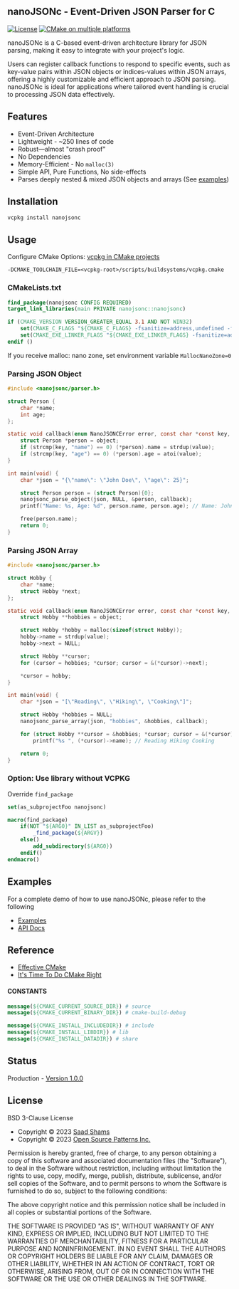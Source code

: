 ## nanoJSONc - Event-Driven JSON Parser for C

[![License](https://img.shields.io/badge/License-BSD_3--Clause-blue.svg)](https://opensource.org/licenses/BSD-3-Clause)
[![CMake on multiple platforms](https://github.com/saadshams/nanojsonc/actions/workflows/cmake-multi-platform.yml/badge.svg)](https://github.com/saadshams/nanojsonc/actions/workflows/cmake-multi-platform.yml)

nanoJSONc is a C-based event-driven architecture library for JSON parsing,
making it easy to integrate with your project's logic.

Users can register callback functions to respond to specific events, such as
key-value pairs within JSON objects or indices-values within JSON arrays, offering a
highly customizable and efficient approach to JSON parsing. nanoJSONc is ideal
for applications where tailored event handling is crucial to processing JSON
data effectively.

## Features
- Event-Driven Architecture
- Lightweight - ~250 lines of code
- Robust—almost "crash proof"
- No Dependencies
- Memory-Efficient - No `malloc(3)`
- Simple API, Pure Functions, No side-effects
- Parses deeply nested & mixed JSON objects and arrays (See [examples](https://github.com/saadshams/nanojsonc/tree/main/example))

## Installation

```commandline
vcpkg install nanojsonc
```

## Usage

Configure CMake Options: [vcpkg in CMake projects](https://learn.microsoft.com/en-us/vcpkg/users/buildsystems/cmake-integration)
```
-DCMAKE_TOOLCHAIN_FILE=<vcpkg-root>/scripts/buildsystems/vcpkg.cmake
```

### CMakeLists.txt
```cmake
find_package(nanojsonc CONFIG REQUIRED)
target_link_libraries(main PRIVATE nanojsonc::nanojsonc)

if (CMAKE_VERSION VERSION_GREATER_EQUAL 3.1 AND NOT WIN32)
    set(CMAKE_C_FLAGS "${CMAKE_C_FLAGS} -fsanitize=address,undefined -fno-sanitize-recover=all")
    set(CMAKE_EXE_LINKER_FLAGS "${CMAKE_EXE_LINKER_FLAGS} -fsanitize=address,undefined")
endif ()
```

If you receive malloc: nano zone, set environment variable `MallocNanoZone=0`

### Parsing JSON Object

```c
#include <nanojsonc/parser.h>

struct Person {
    char *name;
    int age;
};

static void callback(enum NanoJSONCError error, const char *const key, const char *const value, const char *const parentKey, void *object) {
    struct Person *person = object;
    if (strcmp(key, "name") == 0) (*person).name = strdup(value);
    if (strcmp(key, "age") == 0) (*person).age = atoi(value);
}

int main(void) {
    char *json = "{\"name\": \"John Doe\", \"age\": 25}";

    struct Person person = (struct Person){0};
    nanojsonc_parse_object(json, NULL, &person, callback);
    printf("Name: %s, Age: %d", person.name, person.age); // Name: John Doe, Age: 25

    free(person.name);
    return 0;
}
```

### Parsing JSON Array
```c
#include <nanojsonc/parser.h>

struct Hobby {
    char *name;
    struct Hobby *next;
};

static void callback(enum NanoJSONCError error, const char *const key, const char *const value, const char *const parentKey, void *object) {
    struct Hobby **hobbies = object;

    struct Hobby *hobby = malloc(sizeof(struct Hobby));
    hobby->name = strdup(value);
    hobby->next = NULL;

    struct Hobby **cursor;
    for (cursor = hobbies; *cursor; cursor = &(*cursor)->next);

    *cursor = hobby;
}

int main(void) {
    char *json = "[\"Reading\", \"Hiking\", \"Cooking\"]";

    struct Hobby *hobbies = NULL;
    nanojsonc_parse_array(json, "hobbies", &hobbies, callback);

    for (struct Hobby **cursor = &hobbies; *cursor; cursor = &(*cursor)->next)
        printf("%s ", (*cursor)->name); // Reading Hiking Cooking

    return 0;
}
```

### Option: Use library without VCPKG

Override `find_package`
```cmake
set(as_subprojectFoo nanojsonc)

macro(find_package)
    if(NOT "${ARG0}" IN_LIST as_subprojectFoo)
        _find_package(${ARGV})
    else()
        add_subdirectory(${ARG0})
    endif()
endmacro()
```

[//]: # (gcc -g demo.c src/*.c -Iinclude/ -g -D NANOJSONC_KEY_SIZE=4)

## Examples

For a complete demo of how to use nanoJSONc, please refer to the following 

* [Examples](https://github.com/saadshams/nanojsonc/tree/main/example)
* [API Docs](https://github.com/saadshams/nanojsonc/blob/main/include/parser.h)

## Reference
* [Effective CMake](https://www.youtube.com/watch?v=rLopVhns4Zs)
* [It's Time To Do CMake Right](https://pabloariasal.github.io/2018/02/19/its-time-to-do-cmake-right)

#### CONSTANTS
```cmake
message(${CMAKE_CURRENT_SOURCE_DIR}) # source
message(${CMAKE_CURRENT_BINARY_DIR}) # cmake-build-debug

message(${CMAKE_INSTALL_INCLUDEDIR}) # include
message(${CMAKE_INSTALL_LIBDIR}) # lib
message(${CMAKE_INSTALL_DATADIR}) # share
```

## Status

Production - [Version 1.0.0](https://github.com/saadshams/nanojsonc/blob/master/VERSION)

## License

BSD 3-Clause License

* Copyright © 2023 [Saad Shams](https://www.linkedin.com/in/muizz/)
* Copyright © 2023 [Open Source Patterns Inc.]()

Permission is hereby granted, free of charge, to any person obtaining a copy
of this software and associated documentation files (the "Software"), to deal
in the Software without restriction, including without limitation the rights
to use, copy, modify, merge, publish, distribute, sublicense, and/or sell
copies of the Software, and to permit persons to whom the Software is
furnished to do so, subject to the following conditions:

The above copyright notice and this permission notice shall be included in all
copies or substantial portions of the Software.

THE SOFTWARE IS PROVIDED "AS IS", WITHOUT WARRANTY OF ANY KIND, EXPRESS OR
IMPLIED, INCLUDING BUT NOT LIMITED TO THE WARRANTIES OF MERCHANTABILITY,
FITNESS FOR A PARTICULAR PURPOSE AND NONINFRINGEMENT. IN NO EVENT SHALL THE
AUTHORS OR COPYRIGHT HOLDERS BE LIABLE FOR ANY CLAIM, DAMAGES OR OTHER
LIABILITY, WHETHER IN AN ACTION OF CONTRACT, TORT OR OTHERWISE, ARISING FROM,
OUT OF OR IN CONNECTION WITH THE SOFTWARE OR THE USE OR OTHER DEALINGS IN THE
SOFTWARE.
